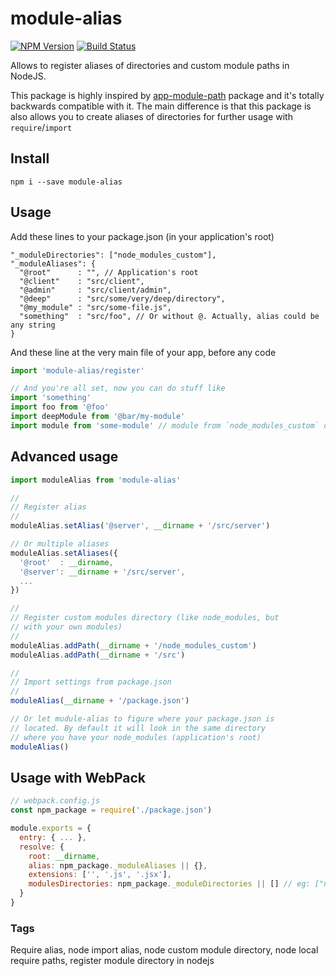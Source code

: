# module-alias
[![NPM Version][npm-image]][npm-url]
[![Build Status][travis-image]][travis-url]

Allows to register aliases of directories and custom module paths in NodeJS.

This package is highly inspired by [app-module-path](https://www.npmjs.com/package/app-module-path) package and it's totally backwards compatible with it. The main difference is that this package is also allows you to create aliases of directories for further usage with `require`/`import`

## Install

```
npm i --save module-alias
```

## Usage

Add these lines to your package.json (in your application's root)

```
"_moduleDirectories": ["node_modules_custom"],
"_moduleAliases": {
  "@root"      : "", // Application's root
  "@client"    : "src/client",
  "@admin"     : "src/client/admin",
  "@deep"      : "src/some/very/deep/directory",
  "@my_module" : "src/some-file.js",
  "something"  : "src/foo", // Or without @. Actually, alias could be any string
}
```

And these line at the very main file of your app, before any code

```js
import 'module-alias/register'

// And you're all set, now you can do stuff like
import 'something'
import foo from '@foo'
import deepModule from '@bar/my-module'
import module from 'some-module' // module from `node_modules_custom` directory
```

## Advanced usage

```js
import moduleAlias from 'module-alias'

//
// Register alias
//
moduleAlias.setAlias('@server', __dirname + '/src/server')

// Or multiple aliases
moduleAlias.setAliases({
  '@root'  : __dirname,
  '@server': __dirname + '/src/server',
  ...
})

//
// Register custom modules directory (like node_modules, but
// with your own modules)
//
moduleAlias.addPath(__dirname + '/node_modules_custom')
moduleAlias.addPath(__dirname + '/src')

//
// Import settings from package.json
//
moduleAlias(__dirname + '/package.json')

// Or let mudule-alias to figure where your package.json is
// located. By default it will look in the same directory
// where you have your node_modules (application's root)
moduleAlias()
```

## Usage with WebPack

```js
// webpack.config.js
const npm_package = require('./package.json')

module.exports = {
  entry: { ... },
  resolve: {
    root: __dirname,
    alias: npm_package._moduleAliases || {},
    extensions: ['', '.js', '.jsx'],
    modulesDirectories: npm_package._moduleDirectories || [] // eg: ["node_modules", "node_modules_custom", "src"]
  }
}
```

### Tags
Require alias, node import alias, node custom module directory, node local require paths, register module directory in nodejs

[npm-image]: https://img.shields.io/npm/v/module-alias.svg
[npm-url]: https://npmjs.org/package/module-alias
[travis-image]: https://img.shields.io/travis/ilearnio/module-alias/master.svg
[travis-url]: https://travis-ci.org/ilearnio/module-alias
